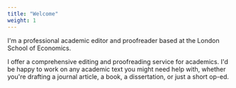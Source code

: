 ```yaml
---
title: "Welcome"
weight: 1
---
```


I'm a professional academic editor and proofreader based at the London School of Economics.

I offer a comprehensive editing and proofreading service for academics. I'd be happy to work on any academic text you might need help with, whether you're drafting a journal article, a book, a dissertation, or just a short op-ed.
